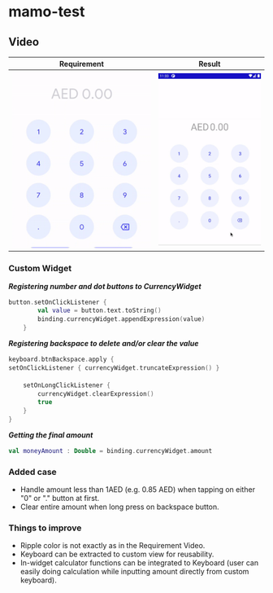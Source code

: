 # mamo-test

## Video
|Requirement|Result|
|---|---
|![Requirement video](requirement_video.gif)|![Result](result_video.gif)|


### Custom Widget
***Registering number and dot buttons to CurrencyWidget***
```kotlin
button.setOnClickListener {
        val value = button.text.toString()
        binding.currencyWidget.appendExpression(value)
    }
```

***Registering backspace to delete and/or clear the value***
```kotlin
keyboard.btnBackspace.apply {
setOnClickListener { currencyWidget.truncateExpression() }

    setOnLongClickListener {
        currencyWidget.clearExpression()
        true
    }
}
```

***Getting the final amount***
```kotlin
val moneyAmount : Double = binding.currencyWidget.amount
```

### Added case
* Handle amount less than 1AED (e.g. 0.85 AED) when tapping on either "0" or "." button at first.
* Clear entire amount when long press on backspace button.

### Things to improve
* Ripple color is not exactly as in the Requirement Video.
* Keyboard can be extracted to custom view for reusability. 
* In-widget calculator functions can be integrated to Keyboard (user can easily doing calculation while inputting amount directly from custom keyboard).



